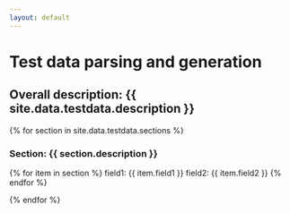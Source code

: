 ```yaml
---
layout: default
---
```


# Test data parsing and generation

## Overall description: {{ site.data.testdata.description }}

{% for section in site.data.testdata.sections %}
### Section: {{ section.description }}
{% for item in section %}
  field1: {{ item.field1 }}
  field2: {{ item.field2 }}
{% endfor %}

{% endfor %}
